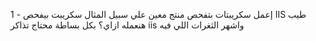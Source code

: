 
1 - إعمل سكريبتات بتفحص منتج معين علي سبيل المثال سكريبت بيفحص IIS طيب هنعمله ازاي؟ بكل بساطة محتاج تذاكر iis واشهر الثغرات اللي فيه

